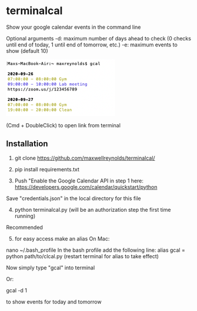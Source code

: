 # terminalcal
Show your google calendar events in the command line

Optional arguments
-d: maximum number of days ahead to check (0 checks until end of today, 1 until end of tomorrow, etc.)
-e: maximum events to show (default 10)


![sample](img/sample.png)


(Cmd + DoubleClick) to open link from terminal



## Installation

1. git clone https://github.com/maxwellreynolds/terminalcal/

2. pip install requirements.txt

3. Push "Enable the Google Calendar API in step 1 here:
https://developers.google.com/calendar/quickstart/python

Save "credentials.json" in the local directory for this file

4. python terminalcal.py
(will be an authorization step the first time running)

Recommended

5. for easy access make an alias
On Mac:

nano ~/.bash_profile
In the bash profile add the following line:
alias gcal = python path/to/clcal.py
(restart terminal for alias to take effect)



Now simply type "gcal" into terminal

Or:

gcal -d 1

to show events for today and tomorrow
